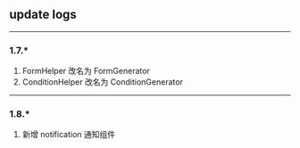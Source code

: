 ## update logs

-----------

### 1.7.*

1. FormHelper 改名为 FormGenerator
2. ConditionHelper 改名为 ConditionGenerator

-----------

### 1.8.*

1. 新增 notification 通知组件
